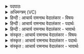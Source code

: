 <details><summary>पदपाठः</summary>

उ꣢त्। अ꣣पप्तन्। अरुणाः꣢। भा꣣न꣡वः꣢। वृ꣡था꣢꣯। स्वा꣣यु꣡जः꣢। सु꣣। आयु꣡जः꣢। अ꣡रु꣢꣯षीः। गाः। अयु꣣क्षत। अ꣡क्र꣢꣯न्। उ꣣षा꣡सः꣢। व꣣यु꣡ना꣢नि। पू꣣र्व꣡था꣢। रु꣡श꣢꣯न्तम्। भा꣣नु꣢म्। अ꣡रु꣢꣯षीः। अ꣣शिश्रयुः। १७५६।
</details>

<details><summary>अधिमन्त्रम् (VC)</summary>

- उषाः
- गोतमो राहूगणः
- जगती
- निषादः
</details>

<details><summary>हिन्दी : आचार्य रामनाथ वेदालंकार - विषयः</summary>

आगे फिर उषा का वर्णन है।
</details>

<details><summary>हिन्दी : आचार्य रामनाथ वेदालंकार - पदार्थः</summary>

पदार्थान्वयभाषाः -  (अरुणाः) लालिमावाले (भानवः) प्रकाश (वृथा) अनायास (उदपप्तन्) उठ रहे हैं। (अरुषीः) चमकीली उषाओं ने (स्वायुजः) सुख से जुड़नेवाली (गाः) किरणों को (अयुक्षत) पूर्व दिशा के आकाश में जोड़ दिया है। (उषासः) उषाएँ (पूर्वथा) पूर्व दिनों की भाँति (वयुनानि) लोक-जागरण के कर्मों को (अक्रन्) कर रही हैं। (अरुषीः) लालिमावाली ये उषाएँ (रुशन्तम्) चमकीले (भानुम्) सूर्य का (अशिश्रयुः) आश्रय लिये हुए हैं ॥२॥ यहाँ स्वभावोक्ति अलङ्कार है। ‘पूर्वथा’ में उपमा है ॥२॥
</details>

<details><summary>हिन्दी : आचार्य रामनाथ वेदालंकार - भावार्थः</summary>

भावार्थभाषाः -  जैसे उषाओं के उदय होने पर आकाश और भूतल प्रकाशित हो जाता है,तथा मनुष्य जागृति अनुभव करते हैं,वैसे ही आध्यात्मिक ज्योतिष्मती प्रज्ञाओं के आविभार्व होने पर चित्तपटल निर्मल हो जाता है और आत्मा,बुद्धि,प्राण,इन्द्रियाँ आदि सब योगसिद्धि के लिए सचेष्ट हो जाते हैं ॥२॥
</details>

<details><summary>संस्कृत : आचार्य रामनाथ वेदालंकार - विषयः</summary>

अथ पुनरप्युषा वर्ण्यते।
</details>

<details><summary>संस्कृत : आचार्य रामनाथ वेदालंकार - पदार्थः</summary>

पदार्थान्वयभाषाः -  (अरुणाः) आरक्तवर्णाः (भानवः) प्रकाशाः (वृथा) अनायासम् (उदपप्तन्) उद्गच्छन्ति। (अरुषीः) आरोचमानाः उषसः (स्वायुजः) सुखेन आयोक्तुं शक्याः (गाः) सूर्यदीधितीः (अयुक्षत) प्राचीने वियति सम्पृक्तवत्यः (उषासः) उषसः (पूर्वथा) पूर्वेष्वहःसु इव। [अत्र ‘प्रत्नपूर्व०’ अ० ५।३।१११ इत्यनेन इवार्थे थाल् प्रत्ययः।] (वयुनानि) लोकजागरणकर्माणि (अक्रन्) कुर्वन्ति। (अरुषीः) अरुष्यः आरक्तगुणा इमा उषसः (रुशन्तम्) रोचमानम्। [रुशदिति वर्णनाम, रोचतेर्ज्वलतिकर्मणः। निरु० २।२०।] (भानुम्) आदित्यम् (अशिश्रयुः) आश्रितवत्यः सन्ति। [श्रिञ् सेवायां भ्वादिः, लङि प्रथमबहुवचने व्यत्ययेन शपः स्थाने श्लुः] ॥२॥२ अत्र स्वभावोक्तिरलङ्कारः। ‘पूर्वथा’ इत्यत्रोपमा ॥२॥
</details>

<details><summary>संस्कृत : आचार्य रामनाथ वेदालंकार - भावार्थः</summary>

भावार्थभाषाः -  यथोषसामुदये व्योम भूतलं च प्रकाशितं जायते मानवाश्च जागर्तिमनुभवन्ति तथैवाध्यात्मिकीनां ज्योतिष्मतीनां प्रज्ञानामाविर्भावे चित्तपटलं प्रसीदत्यात्मबुद्धिप्राणेन्द्रियादीनि च सर्वाणि योगसिद्धये सचेष्टानि भवन्ति ॥२॥
</details>